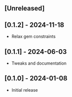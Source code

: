 ## [Unreleased]

## [0.1.2] - 2024-11-18

- Relax gem constraints

## [0.1.1] - 2024-06-03

- Tweaks and documentation

## [0.1.0] - 2024-01-08

- Initial release

